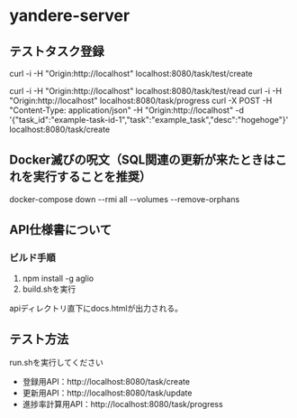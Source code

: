 # yandere-server

## テストタスク登録

curl -i -H "Origin:http://localhost" localhost:8080/task/test/create

curl -i -H "Origin:http://localhost" localhost:8080/task/test/read
curl -i -H "Origin:http://localhost" localhost:8080/task/progress
curl -X POST -H "Content-Type: application/json" -H "Origin:http://localhost" -d '{"task_id":"example-task-id-1","task":"example_task","desc":"hogehoge"}' localhost:8080/task/create

## Docker滅びの呪文（SQL関連の更新が来たときはこれを実行することを推奨）

docker-compose down --rmi all --volumes --remove-orphans

## API仕様書について

### ビルド手順

1. npm install -g aglio
2. build.shを実行

apiディレクトリ直下にdocs.htmlが出力される。

## テスト方法

run.shを実行してください

- 登録用API：http://localhost:8080/task/create
- 更新用API：http://localhost:8080/task/update
- 進捗率計算用API：http://localhost:8080/task/progress
